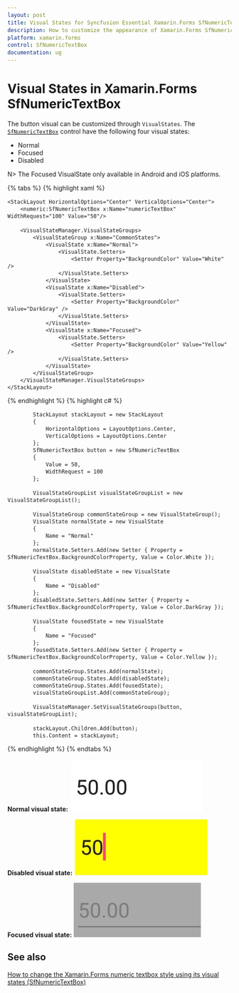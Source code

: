 ```yaml
---
layout: post
title: Visual States for Syncfusion Essential Xamarin.Forms SfNumericTextBox
description: How to customize the appearance of Xamarin.Forms SfNumericTextBox according to its available visual states.
platform: xamarin.forms
control: SfNumericTextBox
documentation: ug
---
```


# Visual States in Xamarin.Forms SfNumericTextBox

The button visual can be customized through `VisualStates`. The [`SfNumericTextBox`](https://help.syncfusion.com/cr/xamarin/Syncfusion.SfNumericTextBox.XForms.html) control have the following four visual states:

* Normal
* Focused
* Disabled

N> The Focused VisualState only available in Android and iOS platforms.

{% tabs %}
{% highlight xaml %}

    <StackLayout HorizontalOptions="Center" VerticalOptions="Center">
        <numeric:SfNumericTextBox x:Name="numericTextBox" WidthRequest="100" Value="50"/>

        <VisualStateManager.VisualStateGroups>
            <VisualStateGroup x:Name="CommonStates">
                <VisualState x:Name="Normal">
                    <VisualState.Setters>
                        <Setter Property="BackgroundColor" Value="White" />
                    </VisualState.Setters>
                </VisualState>
                <VisualState x:Name="Disabled">
                    <VisualState.Setters>
                        <Setter Property="BackgroundColor" Value="DarkGray" />
                    </VisualState.Setters>
                </VisualState>
                <VisualState x:Name="Focused">
                    <VisualState.Setters>
                        <Setter Property="BackgroundColor" Value="Yellow" />
                    </VisualState.Setters>
                </VisualState>
            </VisualStateGroup>
        </VisualStateManager.VisualStateGroups>
    </StackLayout>

{% endhighlight %}
{% highlight c# %}

            StackLayout stackLayout = new StackLayout
            {
                HorizontalOptions = LayoutOptions.Center,
                VerticalOptions = LayoutOptions.Center
            };
            SfNumericTextBox button = new SfNumericTextBox
            {
                Value = 50,
                WidthRequest = 100
            };

            VisualStateGroupList visualStateGroupList = new VisualStateGroupList();

            VisualStateGroup commonStateGroup = new VisualStateGroup();
            VisualState normalState = new VisualState
            {
                Name = "Normal"
            };
            normalState.Setters.Add(new Setter { Property = SfNumericTextBox.BackgroundColorProperty, Value = Color.White });

            VisualState disabledState = new VisualState
            {
                Name = "Disabled"
            };
            disabledState.Setters.Add(new Setter { Property = SfNumericTextBox.BackgroundColorProperty, Value = Color.DarkGray });

            VisualState fousedState = new VisualState
            {
                Name = "Focused"
            };
            fousedState.Setters.Add(new Setter { Property = SfNumericTextBox.BackgroundColorProperty, Value = Color.Yellow });

            commonStateGroup.States.Add(normalState);
            commonStateGroup.States.Add(disabledState);
            commonStateGroup.States.Add(fousedState);
            visualStateGroupList.Add(commonStateGroup);

            VisualStateManager.SetVisualStateGroups(button, visualStateGroupList);

            stackLayout.Children.Add(button);
            this.Content = stackLayout;

{% endhighlight %}
{% endtabs %}

**Normal visual state:**
![SfNumericTextBox with normal visual state](images/NormalState.jpg)

**Disabled visual state:**
![SfNumericTextBox with focused visual state](images/FocusState.jpg)

**Focused visual state:**
![SfNumericTextBox with disabled visual state](images/DisabledState.jpg)

## See also

[How to change the Xamarin.Forms numeric textbox style using its visual states (SfNumericTextBox)](https://www.syncfusion.com/kb/11785/how-to-change-the-xamarin-forms-numeric-textbox-style-using-its-visual-states)